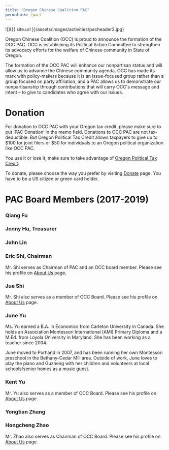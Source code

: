 ```yaml
---
title: "Oregon Chinese Coalition PAC"
permalink: /pac/
---
```


![]({{ site.url }}/assets/images/activities/pacheader2.jpg)

Oregon Chinese Coalition (OCC) is proud to announce the formation of the OCC PAC.  OCC is establishing its Political Action Committee to strengthen its advocacy efforts for the welfare of Chinese community in State of Oregon.

The formation of the OCC PAC will enhance our nonpartisan status and will allow us to advance the Chinese community agenda.  OCC has made its mark with policy-makers because it is an issue-focused group rather than a group focused on party affiliation, and a PAC allows us to demonstrate our nonpartisanship through contributions that will carry OCC's message and intent – to give to candidates who agree with our issues.

# Donation

For donation to OCC PAC with your Oregon tax credit, please make sure to put ‘PAC Donation’ in the memo field. Donations to OCC PAC are not tax-deductible. But Oregon Political Tax Credit allows taxpayers to give up to $100 for joint filers or $50 for individuals to an Oregon political organization like OCC PAC.

You use it or lose it, make sure to take advantage of [Oregon Political Tax Credit](http://oregontaxcredit.com/).

To donate, please choose the way you prefer by visiting [Donate](http://pdxchinese.org/communityfund/) page. You have to be a US citizen or green card holder.

# PAC Board Members (2017-2019)

### Qiang Fu

### Jenny Hu, Treasurer

### John Lin

### Eric Shi, Chairman

Mr. Shi serves as Chairman of PAC and an OCC board member. Please see his profile on [About Us](http://pdxchinese.org/about/) page.

### Jue Shi

Mr. Shi also serves as a member of OCC Board. Please see his profile on [About Us](http://pdxchinese.org/about/) page.

### June Yu

Ms. Yu earned a B.A. in Economics from Carleton University in Canada. She holds an Association Montessori International (AMI) Primary Diploma and a M.Ed. from Loyola University in Maryland. She has been working as a teacher since 2004.

June moved to Portland in 2007, and has been running her own Montessori preschool in the Bethany-Cedar Mill area. Outside of work, June loves to play the piano and Guzheng with her children and volunteers at local schools/senior homes as a music guest.

### Kent Yu

Mr. Yu also serves as a member of OCC Board. Please see his profile on [About Us](http://pdxchinese.org/about/) page.

### Yongtian Zhang

### Hongcheng Zhao

Mr. Zhao also serves as Chairman of OCC Board. Please see his profile on [About Us](http://pdxchinese.org/about/) page.
